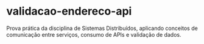 # validacao-endereco-api
Prova prática da disciplina de Sistemas Distribuídos, aplicando conceitos de comunicação entre serviços, consumo de APIs e validação de dados.
